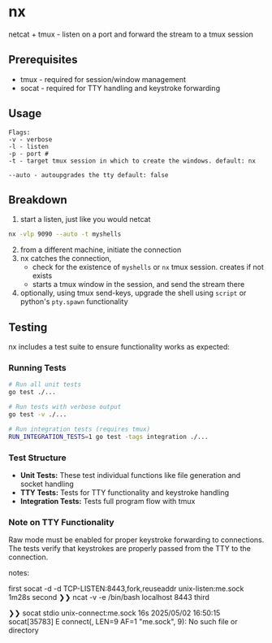 # nx

netcat + tmux - listen on a port and forward the stream to a tmux session

## Prerequisites

- tmux - required for session/window management
- socat - required for TTY handling and keystroke forwarding

## Usage

```
Flags:
-v - verbose
-l - listen
-p - port #
-t - target tmux session in which to create the windows. default: nx

--auto - autoupgrades the tty default: false

```

## Breakdown

1. start a listen, just like you would netcat
```sh
nx -vlp 9090 --auto -t myshells
```

2. from a different machine, initiate the connection
3. nx catches the connection, 
    - check for the existence of `myshells` or `nx` tmux session. creates if not exists
    - starts a tmux window in the session, and send the stream there
4. optionally, using tmux send-keys, upgrade the shell using `script` or python's `pty.spawn` functionality

## Testing

nx includes a test suite to ensure functionality works as expected:

### Running Tests

```sh
# Run all unit tests
go test ./...

# Run tests with verbose output
go test -v ./...

# Run integration tests (requires tmux)
RUN_INTEGRATION_TESTS=1 go test -tags integration ./...
```

### Test Structure

- **Unit Tests:** These test individual functions like file generation and socket handling
- **TTY Tests:** Tests for TTY functionality and keystroke handling
- **Integration Tests:** Tests full program flow with tmux

### Note on TTY Functionality

Raw mode must be enabled for proper keystroke forwarding to connections. The tests verify that keystrokes are properly passed from the TTY to the connection.


notes:


first
 socat -d -d TCP-LISTEN:8443,fork,reuseaddr unix-listen:me.sock                                                                                               1m28s
second
❯❯ ncat -v -e /bin/bash localhost 8443
third

❯❯ socat stdio unix-connect:me.sock                                                                                                                               16s
2025/05/02 16:50:15 socat[35783] E connect(, LEN=9 AF=1 "me.sock", 9): No such file or directory
